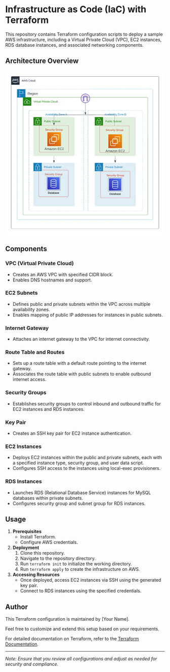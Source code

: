 
<h1 align="left">Infrastructure as Code (IaC) with Terraform</h1>

<p>This repository contains Terraform configuration scripts to deploy a sample AWS infrastructure, including a Virtual Private Cloud (VPC), EC2 instances, RDS database instances, and associated networking components.</p>

<h2>Architecture Overview</h2>
<img src="architecture_diagram.png" alt="Infrastructure Architecture" style="max-width: 100%; height: auto;">

<h2>Components</h2>

<h3>VPC (Virtual Private Cloud)</h3>
<ul>
    <li>Creates an AWS VPC with specified CIDR block.</li>
    <li>Enables DNS hostnames and support.</li>
</ul>

<h3>EC2 Subnets</h3>
<ul>
    <li>Defines public and private subnets within the VPC across multiple availability zones.</li>
    <li>Enables mapping of public IP addresses for instances in public subnets.</li>
</ul>

<h3>Internet Gateway</h3>
<ul>
    <li>Attaches an internet gateway to the VPC for internet connectivity.</li>
</ul>

<h3>Route Table and Routes</h3>
<ul>
    <li>Sets up a route table with a default route pointing to the internet gateway.</li>
    <li>Associates the route table with public subnets to enable outbound internet access.</li>
</ul>

<h3>Security Groups</h3>
<ul>
    <li>Establishes security groups to control inbound and outbound traffic for EC2 instances and RDS instances.</li>
</ul>

<h3>Key Pair</h3>
<ul>
    <li>Creates an SSH key pair for EC2 instance authentication.</li>
</ul>

<h3>EC2 Instances</h3>
<ul>
    <li>Deploys EC2 instances within the public and private subnets, each with a specified instance type, security group, and user data script.</li>
    <li>Configures SSH access to the instances using local-exec provisioners.</li>
</ul>

<h3>RDS Instances</h3>
<ul>
    <li>Launches RDS (Relational Database Service) instances for MySQL databases within private subnets.</li>
    <li>Configures security group and subnet group for RDS instances.</li>
</ul>

<h2>Usage</h2>
<ol>
    <li><strong>Prerequisites</strong>
        <ul>
            <li>Install Terraform.</li>
            <li>Configure AWS credentials.</li>
        </ul>
    </li>
    <li><strong>Deployment</strong>
        <ol>
            <li>Clone this repository.</li>
            <li>Navigate to the repository directory.</li>
            <li>Run <code>terraform init</code> to initialize the working directory.</li>
            <li>Run <code>terraform apply</code> to create the infrastructure on AWS.</li>
        </ol>
    </li>
    <li><strong>Accessing Resources</strong>
        <ul>
            <li>Once deployed, access EC2 instances via SSH using the generated key pair.</li>
            <li>Connect to RDS instances using the specified credentials.</li>
        </ul>
    </li>
</ol>

<h2>Author</h2>
<p>This Terraform configuration is maintained by [Your Name].</p>

<p>Feel free to customize and extend this setup based on your requirements.</p>

<p>For detailed documentation on Terraform, refer to the <a href="https://learn.hashicorp.com/tutorials/terraform/aws-build">Terraform Documentation</a>.</p>

<hr>

<p><em>Note: Ensure that you review all configurations and adjust as needed for security and compliance.</em></p>
